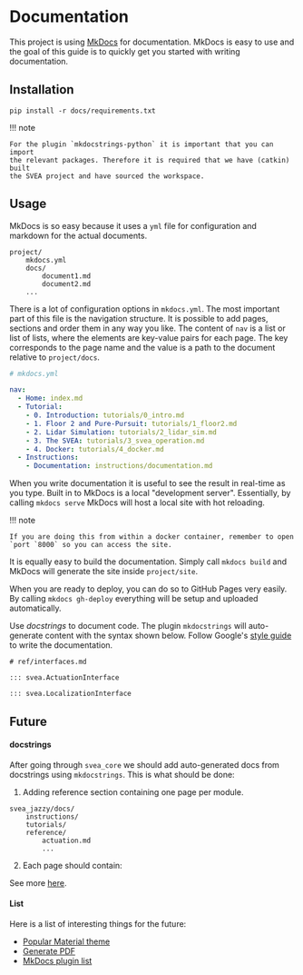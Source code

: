 # Documentation

This project is using [MkDocs](https://www.mkdocs.org/) for documentation.
MkDocs is easy to use and the goal of this guide is to quickly get you
started with writing documentation.

## Installation

```text
pip install -r docs/requirements.txt
```

!!! note

    For the plugin `mkdocstrings-python` it is important that you can import
    the relevant packages. Therefore it is required that we have (catkin) built
    the SVEA project and have sourced the workspace.

## Usage

MkDocs is so easy because it uses a `yml` file for configuration and markdown
for the actual documents.

```text
project/
    mkdocs.yml
    docs/
        document1.md
        document2.md
    ...
```

There is a lot of configuration options in `mkdocs.yml`. The most important
part of this file is the navigation structure. It is possible to add pages,
sections and order them in any way you like. The content of `nav` is a list
or list of lists, where the elements are key-value pairs for each page. The key
corresponds to the page name and the value is a path to the document relative
to `project/docs`.

```yml
# mkdocs.yml

nav:
  - Home: index.md
  - Tutorial:
    - 0. Introduction: tutorials/0_intro.md
    - 1. Floor 2 and Pure-Pursuit: tutorials/1_floor2.md
    - 2. Lidar Simulation: tutorials/2_lidar_sim.md
    - 3. The SVEA: tutorials/3_svea_operation.md
    - 4. Docker: tutorials/4_docker.md
  - Instructions:
    - Documentation: instructions/documentation.md
```

When you write documentation it is useful to see the result in real-time as
you type. Built in to MkDocs is a local "development server". Essentially,
by calling `mkdocs serve` MkDocs will host a local site with hot reloading.

!!! note

    If you are doing this from within a docker container, remember to open
    `port `8000` so you can access the site.

It is equally easy to build the documentation. Simply call `mkdocs build` and
MkDocs will generate the site inside `project/site`.

When you are ready to deploy, you can do so to GitHub Pages very easily. By
calling `mkdocs gh-deploy` everything will be setup and uploaded
automatically.

Use *docstrings* to document code. The plugin `mkdocstrings` will auto-generate
content with the syntax shown below. Follow Google's
[style guide](https://google.github.io/styleguide/pyguide.html) to write the
documentation.

```text
# ref/interfaces.md

::: svea.ActuationInterface

::: svea.LocalizationInterface
```

## Future

#### docstrings

After going through `svea_core` we should add auto-generated docs from
docstrings using `mkdocstrings`. This is what should be done:

1. Adding reference section containing one page per module.
```text
svea_jazzy/docs/
    instructions/
    tutorials/
    reference/
        actuation.md
        ...
```

2. Each page should contain:


See more [here](https://mkdocstrings.github.io/).

#### List

Here is a list of interesting things for the future:

- [Popular Material theme](https://squidfunk.github.io/mkdocs-material/)
- [Generate PDF](https://github.com/mkdocs/mkdocs/wiki/MkDocs-Plugins#pdf--site-conversion)
- [MkDocs plugin list](https://github.com/mkdocs/mkdocs/wiki/MkDocs-Plugins)

